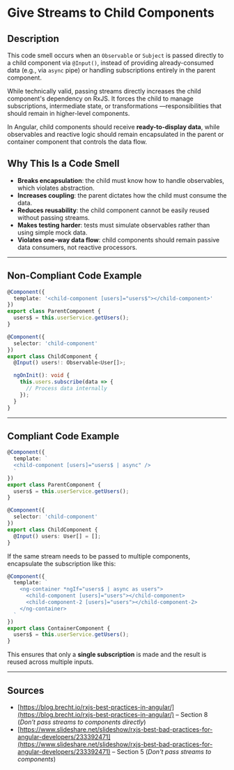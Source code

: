 # Give Streams to Child Components

## Description

This code smell occurs when an `Observable` or `Subject` is passed directly to a child component via `@Input()`, instead of providing already-consumed data (e.g., via `async` pipe) or handling subscriptions entirely in the parent component.

While technically valid, passing streams directly increases the child component's dependency on RxJS. It forces the child to manage subscriptions, intermediate state, or transformations —responsibilities that should remain in higher-level components.

In Angular, child components should receive **ready-to-display data**, while observables and reactive logic should remain encapsulated in the parent or container component that controls the data flow.

## Why This Is a Code Smell

- **Breaks encapsulation**: the child must know how to handle observables, which violates abstraction.
- **Increases coupling**: the parent dictates how the child must consume the data.
- **Reduces reusability**: the child component cannot be easily reused without passing streams.
- **Makes testing harder**: tests must simulate observables rather than using simple mock data.
- **Violates one-way data flow**: child components should remain passive data consumers, not reactive processors.

---

## Non-Compliant Code Example

```ts
@Component({ 
  template: '<child-component [users]="users$"></child-component>'
})
export class ParentComponent {
  users$ = this.userService.getUsers();
}
```

```ts
@Component({ 
  selector: 'child-component'
})
export class ChildComponent {
  @Input() users!: Observable<User[]>;

  ngOnInit(): void {
    this.users.subscribe(data => {
      // Process data internally
    });
  }
}
```

---

## Compliant Code Example

```ts
@Component({ 
  template: `
  <child-component [users]="users$ | async" />
  `
})
export class ParentComponent {
  users$ = this.userService.getUsers();
}
```

```ts
@Component({ 
  selector: 'child-component'
})
export class ChildComponent {
  @Input() users: User[] = [];
}
```

If the same stream needs to be passed to multiple components, encapsulate the subscription like this:

```ts
@Component({
  template: `
    <ng-container *ngIf="users$ | async as users">
      <child-component [users]="users"></child-component>
      <child-component-2 [users]="users"></child-component-2>
    </ng-container>
  `
})
export class ContainerComponent {
  users$ = this.userService.getUsers();
}
```

This ensures that only a **single subscription** is made and the result is reused across multiple inputs.

---

## Sources

- [https://blog.brecht.io/rxjs-best-practices-in-angular/](https://blog.brecht.io/rxjs-best-practices-in-angular/) – Section 8 (*Don’t pass streams to components directly*)
- [https://www.slideshare.net/slideshow/rxjs-best-bad-practices-for-angular-developers/233392471](https://www.slideshare.net/slideshow/rxjs-best-bad-practices-for-angular-developers/233392471) – Section 5 (*Don't pass streams to components*)
